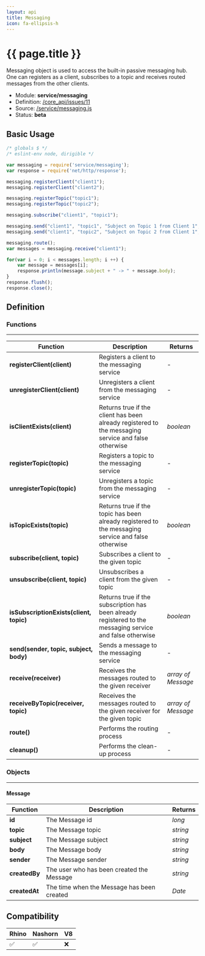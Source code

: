 ```yaml
---
layout: api
title: Messaging
icon: fa-ellipsis-h
---
```


{{ page.title }}
===

Messaging object is used to access the built-in passive messaging hub. One can registers as a client, subscribes to a topic and receives routed messages from the other clients.

- Module: **service/messaging**
- Definition: [/core_api/issues/11](https://github.com/dirigiblelabs/core_api/issues/11)
- Source: [/service/messaging.js](https://github.com/dirigiblelabs/core_api/blob/master/core_api/ScriptingServices/service/messaging.js)
- Status: **beta**

Basic Usage
---

```javascript
/* globals $ */
/* eslint-env node, dirigible */

var messaging = require('service/messaging');
var response = require('net/http/response');

messaging.registerClient("client1");
messaging.registerClient("client2");

messaging.registerTopic("topic1");
messaging.registerTopic("topic2");

messaging.subscribe("client1", "topic1");

messaging.send("client1", "topic1", "Subject on Topic 1 from Client 1", "Message from Client1");
messaging.send("client1", "topic2", "Subject on Topic 2 from Client 1", "Message from Client1");

messaging.route();
var messages = messaging.receive("client1");

for(var i = 0; i < messages.length; i ++) {
    var message = messages[i];
    response.println(message.subject + " -> " + message.body);
}
response.flush();
response.close();
```



Definition
---

### Functions

---

Function     | Description | Returns
------------ | ----------- | --------
**registerClient(client)**   | Registers a client to the messaging service | -
**unregisterClient(client)**   | Unregisters a client from the messaging service | -
**isClientExists(client)**   | Returns true if the client has been already registered to the messaging service and false otherwise | *boolean*
**registerTopic(topic)**   | Registers a topic to the messaging service | -
**unregisterTopic(topic)**   | Unregisters a topic from the messaging service | -
**isTopicExists(topic)**   | Returns true if the topic has been already registered to the messaging service and false otherwise | *boolean*
**subscribe(client, topic)**   | Subscribes a client to the given topic | -
**unsubscribe(client, topic)**   | Unsubscribes a client from the given topic | -
**isSubscriptionExists(client, topic)**   | Returns true if the subscription has been already registered to the messaging service and false otherwise | *boolean*
**send(sender, topic, subject, body)**   | Sends a message to the messaging service | -
**receive(receiver)**   | Receives the messages routed to the given receiver | *array of Message*
**receiveByTopic(receiver, topic)**   | Receives the messages routed to the given receiver for the given topic | *array of Message*
**route()**   | Performs the routing process | -
**cleanup()**   | Performs the clean-up process | -


### Objects

---

#### Message


Function     | Description | Returns
------------ | ----------- | --------
**id**   | The Message id | *long*
**topic**   | The Message topic | *string*
**subject**   | The Message subject | *string*
**body**   | The Message body | *string*
**sender**   | The Message sender | *string*
**createdBy**   | The user who has been created the Message | *string*
**createdAt**   | The time when the Message has been created | *Date*



Compatibility
---

Rhino | Nashorn | V8
----- | ------- | --------
 ✅  | ✅  | ❌

